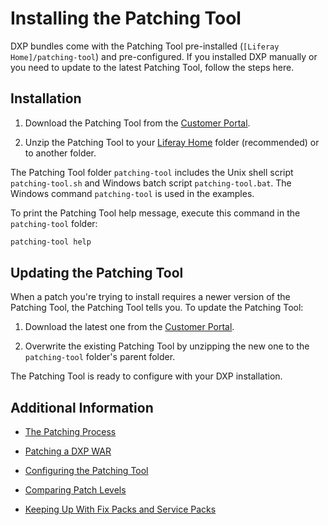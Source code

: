 # Installing the Patching Tool 

DXP bundles come with the Patching Tool pre-installed (`[Liferay Home]/patching-tool`) and pre-configured. If you installed DXP manually or you need to update to the latest Patching Tool, follow the steps here.  

## Installation

1.  Download the Patching Tool from the [Customer Portal](https://customer.liferay.com/downloads?p_p_id=com_liferay_osb_customer_downloads_display_web_DownloadsDisplayPortlet&_com_liferay_osb_customer_downloads_display_web_DownloadsDisplayPortlet_productAssetCategoryId=118191019&_com_liferay_osb_customer_downloads_display_web_DownloadsDisplayPortlet_fileTypeAssetCategoryId=118191066).

2.  Unzip the Patching Tool to your [Liferay Home](../14-reference/01-liferay-home.md) folder (recommended) or to another folder. 

The Patching Tool folder `patching-tool` includes the Unix shell script `patching-tool.sh` and Windows batch script `patching-tool.bat`. The Windows command `patching-tool` is used in the examples.

To print the Patching Tool help message, execute this command in the `patching-tool` folder: 

```bash
patching-tool help
```

## Updating the Patching Tool

When a patch you're trying to install requires a newer version of the Patching Tool, the Patching Tool tells you. To update the Patching Tool:

1. Download the latest one from the [Customer Portal](https://customer.liferay.com/downloads?p_p_id=com_liferay_osb_customer_downloads_display_web_DownloadsDisplayPortlet&_com_liferay_osb_customer_downloads_display_web_DownloadsDisplayPortlet_productAssetCategoryId=118191019&_com_liferay_osb_customer_downloads_display_web_DownloadsDisplayPortlet_fileTypeAssetCategoryId=118191066).

2.  Overwrite the existing Patching Tool by unzipping the new one to the `patching-tool` folder's parent folder. 

The Patching Tool is ready to configure with your DXP installation. 

## Additional Information 

- [The Patching Process](./05-the-patching-process.md)

- [Patching a DXP WAR](./06-patching-a-dxp-war.md)

- [Configuring the Patching Tool](./08-configuring-the-patching-tool.md)

- [Comparing Patch Levels](../14-reference/07-comparing-patch-levels.md) 

- [Keeping Up With Fix Packs and Service Packs](./11-keeping-up-with-fix-packs.md)
